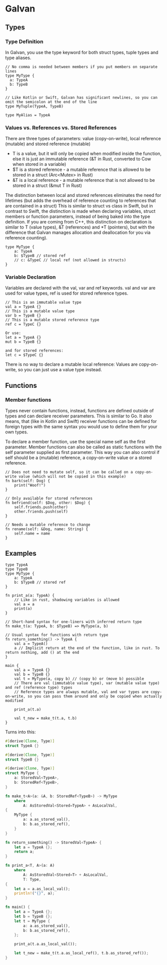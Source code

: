 # Galvan
## Types
### Type Definition
In Galvan, you use the type keyword for both struct types, tuple types and type aliases.
```galvan
// No comma is needed between members if you put members on separate lines 
type MyType {
  a: TypeA
  b: TypeB
}

// Like Kotlin or Swift, Galvan has significant newlines, so you can omit the semicolon at the end of the line
type MyTuple(TypeA, TypeB)

type MyAlias = TypeA
```

### Values vs. References vs. Stored References
There are three types of parameters: value (copy-on-write), local reference (mutable) and stored reference (mutable)
- T is a value, but it will only be copied when modified inside the function, else it is just an immutable reference (&T in Rust, converted to Cow<T> when stored in a variable)
- $T is a stored reference - a mutable reference that is allowed to be stored in a struct (Arc<Mutex<T>> in Rust)
- &T is a local reference - a mutable reference that is not allowed to be stored in a struct (&mut T in Rust)

The distinction between local and stored references eliminates the need for lifetimes (but adds the overhead of reference counting to references that are contained in a struct)
This is similar to struct vs class in Swift, but in contrast to Swift, the distinction is made when declaring variables, struct members or function parameters, instead of being baked into the type definition.
If you are coming from C++, this distinction on declaration is similar to T (value types), &T (references) and *T (pointers), but with the difference that Galvan manages allocation and deallocation for you via reference counting).

```galvan
type MyType {
    a: TypeA
    b: $TypeB // stored ref
    // c: &TypeC // local ref (not allowed in structs)
}
```

### Variable Declaration
Variables are declared with the val, var and ref keywords. val and var are used for value types, ref is used for stored reference types.
```galvan
// This is an immutable value type
val a = TypeA {}
// This is a mutable value type
var b = TypeB {}
// This is a mutable stored reference type
ref c = TypeC {}

Or use:
let a = TypeA {}
mut b = TypeB {}

and for stored references:
let c = $TypeC {}
```
There is no way to declare a mutable local reference: Values are copy-on-write, so you can just use a value type instead.

## Functions
### Member functions
Types never contain functions, instead, functions are defined outside of types and can declare receiver parameters.
This is similar to Go. It also means, that (like in Kotlin and Swift) receiver functions can be defined for foreign types with the same syntax you would use to define them for your own types.

To declare a member function, use the special name self as the first parameter. Member functions can also be called as static functions with the self parameter supplied as first parameter.
This way you can also control if self should be a (mutable) reference, a copy-on-write value or a stored reference.
```galvan
// Does not need to mutate self, so it can be called on a copy-on-write value (which will not be copied in this example)
fn bark(self: Dog) {
    print("Woof!")
}

// Only available for stored references
fn befriend(self: $Dog, other: $Dog) {
    self.friends.push(other)
    other.friends.push(self)
}

// Needs a mutable reference to change
fn rename(self: &Dog, name: String) {
    self.name = name
}
```

## Examples
```galvan
type TypeA
type TypeB
type MyType {
    a: TypeA
    b: $TypeB // stored ref
}

fn print_a(a: TypeA) {
    // Like in rust, shadowing variables is allowed
    val a = a
    print(a)
}

// Short-hand syntax for one-liners with inferred return type
fn make_t(a: TypeA, b: $TypeB) => MyType(a, b)

// Usual syntax for functions with return type
fn return_something() -> TypeA {
    val a = TypeA()
    a // Implicit return at the end of the function, like in rust. To return nothing, add () at the end
}

main {
    val a = TypeA {}
    val b = TypeB {}
    val t = MyType(a, copy b) // (copy b) or (move b) possible
    // There are val (immutable value type), var (mutable value type) and ref (reference type) types
    // Reference types are always mutable, val and var types are copy-on-write, so you can pass them around and only be copied when actually modified
    
    print_a(t.a)
    
    val t_new = make_t(t.a, t.b)
}
```

Turns into this:

```rust
#[derive(Clone, Type)]
struct TypeA {}

#[derive(Clone, Type)]
struct TypeB {}

#[derive(Clone, Type)]
struct MyType {
    a: StoredVal<TypeA>,
    b: StoredRef<TypeB>,
}

fn make_t<A>(a: &A, b: StoredRef<TypeB>) -> MyType
    where
        A: AsStoredVal<Stored=TypeA> + AsLocalVal,
{
    MyType {
        a: a.as_stored_val(),
        b: b.as_stored_ref(),
    }
}

fn return_something() -> StoredVal<TypeA> {
    let a = TypeA {};
    return a;
}

fn print_a<T, A>(a: A)
    where
        A: AsStoredVal<Stored=T> + AsLocalVal,
        T: Type,
{
    let a = a.as_local_val();
    println!("{}", a);
}

fn main() {
    let a = TypeA {};
    let b = TypeB {};
    let t = MyType {
        a: a.as_stored_val(),
        b: b.as_stored_ref(),
    };

    print_a(t.a.as_local_val());

    let t_new = make_t(t.a.as_local_ref(), t.b.as_stored_ref());
}
```

